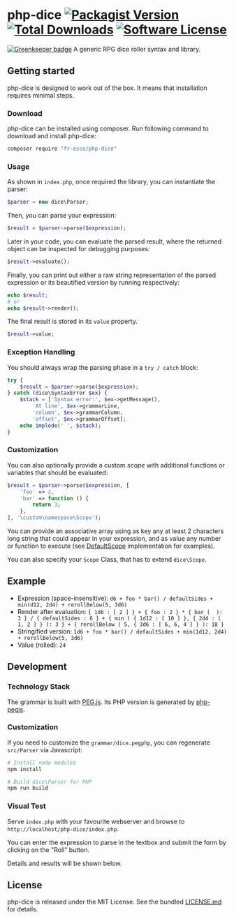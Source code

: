 # php-dice [![Packagist Version](https://img.shields.io/packagist/v/fr-esco/php-dice.svg?style=flat-square)](https://packagist.org/packages/fr-esco/php-dice) [![Total Downloads](https://img.shields.io/packagist/dt/fr-esco/php-dice.svg?style=flat-square)](https://packagist.org/packages/fr-esco/php-dice) [![Software License](https://img.shields.io/packagist/l/fr-esco/php-dice.svg?style=flat-square)](LICENSE.md)

[![Greenkeeper badge](https://badges.greenkeeper.io/fr-esco/php-dice.svg)](https://greenkeeper.io/)
A generic RPG dice roller syntax and library.

## Getting started

php-dice is designed to work out of the box. It means that installation requires minimal steps.

### Download

php-dice can be installed using composer. Run following command to download and
install php-dice:

```bash
composer require "fr-esco/php-dice"
```

### Usage

As shown in `index.php`, once required the library, you can instantiate the parser:

```php
$parser = new dice\Parser;
```

Then, you can parse your expression:

```php
$result = $parser->parse($expression);
```

Later in your code, you can evaluate the parsed result, where the returned object can be
inspected for debugging purposes:

```php
$result->evaluate();
```

Finally, you can print out either a raw string representation of the parsed expression
or its beautified version by running respectively:

```php
echo $result;
# or
echo $result->render();
```

The final result is stored in its `value` property.

```php
$result->value;
```

### Exception Handling

You should always wrap the parsing phase in a `try / catch` block:

```php
try {
    $result = $parser->parse($expression);
} catch (dice\SyntaxError $ex) {
    $stack = ['Syntax error:', $ex->getMessage(),
        'At line', $ex->grammarLine,
        'column', $ex->grammarColumn,
        'offset', $ex->grammarOffset];
    echo implode(' ', $stack);
}
```

### Customization

You can also optionally provide a custom *scope* with additional functions or variables that should be evaluated:

```php
$result = $parser->parse($expression, [
    'foo' => 2,
    'bar' => function () {
        return 3;
    },
], '\custom\namespace\Scope');
```

You can provide an associative array using as key any at least 2 characters long string that could appear in your expression,
and as value any number or function to execute (see [DefaultScope](src/DefaultScope.php) implementation for examples).

You can also specify your `Scope` Class, that has to extend `dice\Scope`.

## Example

* Expression (space-insensitive): `d6 + foo * bar() / defaultSides + min(d12, 2d4) + rerollBelow(5, 3d6)`
* Render after evaluation: `{ 1d6 : [ 2 ] } + { foo : 2 } * { bar (  ): 3 } / { defaultSides : 6 } + { min ( { 1d12 : [ 10 ] }, { 2d4 : [ 1, 2 ] } ): 3 } + { rerollBelow ( 5, { 3d6 : [ 6, 6, 4 ] } ): 18 }`
* Stringified version: `1d6 + foo * bar() / defaultSides + min(1d12, 2d4) + rerollBelow(5, 3d6)`
* Value (rolled): `24`

## Development

### Technology Stack
The grammar is built with [PEG.js](http://pegjs.org/).
Its PHP version is generated by [php-pegjs](https://www.npmjs.com/package/php-pegjs).

### Customization
If you need to customize the `grammar/dice.pegphp`, you can regenerate `src/Parser` via Javascript:

```bash
# Install node modules
npm install

# Build dice\Parser for PHP
npm run build
```

### Visual Test
Serve `index.php` with your favourite webserver and browse to `http://localhost/php-dice/index.php`.

You can enter the expression to parse in the textbox and submit the form by clicking on the "Roll" button.

Details and results will be shown below.

## License
php-dice is released under the MIT License. See the bundled [LICENSE.md](LICENSE.md) for details.
